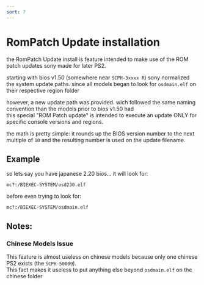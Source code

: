 ```yaml
---
sort: 7
---
```


# RomPatch Update installation

the RomPatch Update install is feature intended to make use of the ROM patch updates sony made for later PS2.

starting with bios v1.50 (somewhere near `SCPH-3xxxx R`) sony normalized the system update paths. since all models began to look for `osdmain.elf` on their respective region folder

however, a new update path was provided. wich followed the same naming convention than the models prior to bios v1.50 had  
this special "ROM Patch update" is intended to execute an update ONLY for specific console versions and regions.

the math is pretty simple: it rounds up the BIOS version number to the next multiple of `10` and the resulting number is used on the update filename.

## Example

so lets say you have japanese 2.20 bios... it will look for:
```
mc?:/BIEXEC-SYSTEM/osd230.elf
```
before even trying to look for:
```
mc?:/BIEXEC-SYSTEM/osdmain.elf
```


## Notes:
### Chinese Models Issue
This feature is almost useless on chinese models because only one chinese PS2 exists (the `SCPH-50009`).  
This fact makes it useless to put anything else beyond `osdmain.elf` on the chinese folder
